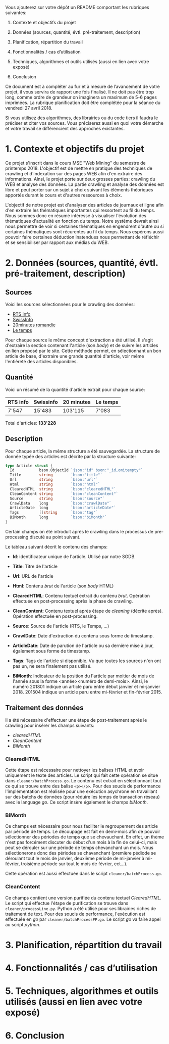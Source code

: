 Vous ajouterez sur votre dépôt un README comportant les rubriques suivantes:

1. Contexte et objectifs du projet

2. Données (sources, quantité, évtl. pré-traitement, description)

3. Planification, répartition du travail

4. Fonctionnalités / cas d’utilisation

5. Techniques, algorithmes et outils utilisés (aussi en lien avec votre exposé)

6. Conclusion

Ce document est à compléter au fur et à mesure de l’avancement de votre projet, il vous servira de rapport une fois finalisé. Il ne doit pas être trop long, comme ordre de grandeur on imaginera un maximum de 5-6 pages imprimées. La rubrique planification doit être complétée pour la séance du vendredi 27 avril 2018.

Si vous utilisez des algorithmes, des librairies ou du code tiers il faudra le préciser et citer vos sources. Vous préciserez aussi en quoi votre démarche et votre travail se différencient des approches existantes.

# 1. Contexte et objectifs du projet

Ce projet s'inscrit dans le cours MSE "Web Mining" du semestre de printemps 2018. L'objectif est de mettre en pratique des techniques de crawling et d'indexation sur des pages WEB afin d'en extraire des informations. Ainsi, le projet porte sur deux grosses parties: crawling du WEB et analyse des données. La partie crawling et analyse des données est libre et peut porter sur un sujet à choix suivant les éléments théoriques apportés durant le cours et d'autres ressources à choix.

L'objectif de notre projet est d'analyser des articles de journaux et ligne afin d'en extraire les thématiques importantes qui ressortent au fil du temps. Nous sommes donc en résumé intéressé à visualiser l'évolution des thématiques d'actualité en fonction du temps. Notre système devrait ainsi nous permettre de voir si certaines thématiques en engendrent d'autre ou si certaines thématiques sont récurentes au fil du temps. Nous espérons aussi pouvoir faire certaines déduction inatendues nous permettant de réfléchir et se sensibiliser par rapport aux médias du WEB. 

# 2. Données (sources, quantité, évtl. pré-traitement, description)

## Sources

Voici les sources sélectionnées pour le crawling des données:

* [RTS info](http://www.rts.ch/info/)
* [SwissInfo](https://www.swissinfo.ch)
* [20minutes romandie](http://www.20min.ch/ro/)
* [Le temps](https://www.letemps.ch)

Pour chaque source le même concept d'extraction a été utilisé. Il s'agit d'extraire la section contenant l'article (son *body*) et de suivre les articles en lien proposé par le site. Cette méthode permet, en sélectionnant un bon article de base, d'extraire une grande quantité d'article, voir même l'entièreté des articles disponibles.

## Quantité

Voici un résumé de la quantité d'article extrait pour chaque source:

|RTS info|Swissinfo|20 minutes|Le temps|
|--------|---------|----------|--------|
|7'547   |15'483   |103'115   |7'083   |

Total d'articles: **133'228**

## Description

Pour chaque article, la même structure a été sauvegardée. La structure de donnée typée des articles est décrite par la structure suivante:

```go
type Article struct {
  Id           bson.ObjectId `json:"id" bson:"_id,omitempty"`
  Title        string        `bson:"title"`
  Url          string        `bson:"url"`
  Html         string        `bson:"html"`
  ClearedHTML  string        `bson:"clearedHTML"`
  CleanContent string        `bson:"cleanContent"`
  Source       string        `bson:"source"`
  CrawlData    long          `bson:"crawlDate"`
  ArticleDate  long          `bson:"articleDate"`
  Tags         []string      `bson:"tag"`
  BiMonth      long          `bson:"biMonth"`
}
```
Certain champs on été introduit après le crawling dans le processus de pre-processing discuté au point suivant.

Le tableau suivant décrit le contenu des champs:

* **Id**: identificateur unique de l'article. Utilisé par notre SGDB.

* **Title**: Titre de l'article

* **Url**: URL de l'article

* **Html**: Contenu *brut* de l'article (son *body* HTML)

* **ClearedHTML**: Contenu textuel extrait du contenu *brut*. Opération effectuée en post-processing après la phase de crawling.

* **CleanContent**: Contenu textuel après étape de *cleaning* (décrite après). Opération effectuée en post-processing.

* **Source**: Source de l'article (RTS, le Temps, ...)

* **CrawlDate**: Date d'extraction du contenu sous forme de timestamp.

* **ArticleDate**: Date de parution de l'article ou sa dernière mise à jour, également sous forme de timestamp.

* **Tags**: Tags de l'article si disponible. Vu que toutes les sources n'en ont pas un, ne sera finalement pas utilisé.

* **BiMonth**: Indicateur de la position du l'article par moitier de mois de l'année sous la forme <année><numéro de demi-mois>. Ainsi, le numéro 201801 indique un article paru entre début janvier et mi-janvier 2018. 201504 indique un article paru entre mi-février et fin-février 2015.

## Traitement des données

Il a été nécessaire d'effectuer une étape de post-traitement après le crawling pour insérer les champs suivants:

* *clearedHTML*
* *CleanContent*
* *BiMonth*

### ClearedHTML

Cette étape est nécessaire pour nettoyer les balises HTML et avoir uniquement le texte des articles. Le script qui fait cette opération se situe dans `cleaner/batchProcess.go`. Le contenu est extrait en sélectionnant tout ce qui se trouve entre des balise `<p></p>`. Pour des soucis de performance l'implémentation est réalisée pour une exécution asychrone en travaillant sur des batchs de données (pour réduire les temps de transaction réseau) avec le language *go*. Ce script insère également le champs *biMonth*.

### BiMonth

Ce champs est nécessaire pour nous faciliter le regroupement des article par période de temps. Le découpage est fait en demi-mois afin de pouvoir sélectionner des périodes de temps que se chevauchant. En effet, un thème n'est pas forcément discuter du début d'un mois à la fin de celui-ci, mais peut se dérouler sur une période de temps chevanchant un mois. Nous sélectionerons donc des périodes se chavanchant (première pédiode se déroulant tout le mois de janvier, deuxième période de mi-janvier à mi-février, troisième période sur tout le mois de février, ect...).

Cette opération est aussi effectuée dans le script `cleaner/batchProcess.go`.

### CleanContent

Ce champs contient une version purifiée du contenu textuel *ClearedHTML*. Le script qui effectue l'étape de purification se trouve dans `cleaner/processLine.py`. Python a été utilisé pour ses librairies riches de traitement de text. Pour des soucis de performance, l'exécution est effectuée en *go* par `cleaner/batchProcessPP.go`. Le script *go* va faire appel au script *python*.



# 3. Planification, répartition du travail

# 4. Fonctionnalités / cas d’utilisation

# 5. Techniques, algorithmes et outils utilisés (aussi en lien avec votre exposé)

# 6. Conclusion
